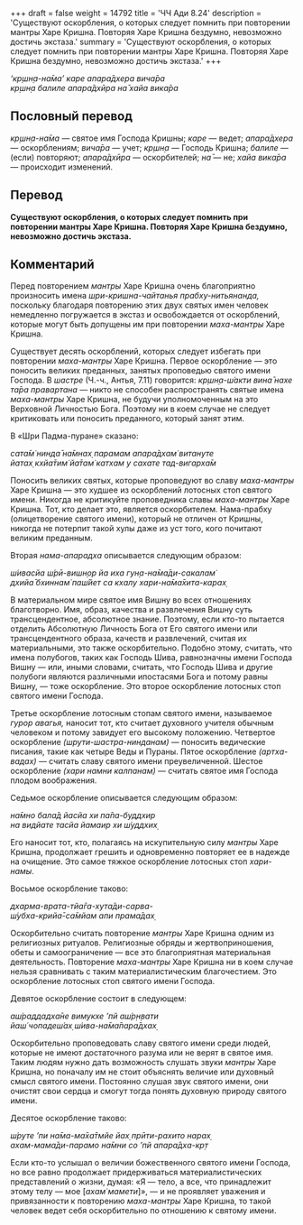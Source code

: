 +++
draft = false
weight = 14792
title = 'ЧЧ Ади 8.24'
description = 'Существуют оскорбления, о которых следует помнить при повторении мантры Харе Кришна. Повторяя Харе Кришна бездумно, невозможно достичь экстаза.'
summary = 'Существуют оскорбления, о которых следует помнить при повторении мантры Харе Кришна. Повторяя Харе Кришна бездумно, невозможно достичь экстаза.'
+++

_‘кр̣шн̣а-на̄ма’ каре апара̄дхера вича̄ра  
кр̣шн̣а балиле апара̄дхӣра на̄ хайа вика̄ра_

## Пословный перевод

_кр̣шн̣а_\-_на̄ма_ — святое имя Господа Кришны; _каре_ — ведет; _апара̄дхера_ — оскорблениям; _вича̄ра_ — учет; _кр̣шн̣а_ — Господь Кришна; _балиле_ — (если) повторяют; _апара̄дхӣра_ — оскорбителей; _на̄_ — не; _хайа_ _вика̄ра_ — происходит изменений.

## Перевод

**Существуют оскорбления, о которых следует помнить при повторении мантры Харе Кришна. Повторяя Харе Кришна бездумно, невозможно достичь экстаза.**

## Комментарий

Перед повторением _мантры_ Харе Кришна очень благоприятно произносить имена _шри-кришна-чайтанья прабху-нитьянанда,_ поскольку благодаря повторению этих двух святых имен человек немедленно погружается в экстаз и освобождается от оскорблений, которые могут быть допущены им при повторении _маха-мантры_ Харе Кришна.

Существует десять оскорблений, которых следует избегать при повторении _маха-мантры_ Харе Кришна. Первое оскорбление — это поносить великих преданных, занятых проповедью святого имени Господа. В _шастре_ (Ч.-ч., Антья, 7.11) говорится: _кр̣шн̣а-ш́акти вина̄ нахе та̄ра правартана —_ никто не способен распространять святые имена _маха-мантры_ Харе Кришна, не будучи уполномоченным на это Верховной Личностью Бога. Поэтому ни в коем случае не следует критиковать или поносить преданного, который занят этим.

В «Шри Падма-пуране» сказано:

_сата̄м̇ нинда̄ на̄мнах̣ парамам апара̄дхам̇ витануте  
йатах̣ кхйа̄тим̇ йа̄там̇ катхам у сахате тад-вигарха̄м_

Поносить великих святых, которые проповедуют во славу _маха-мантры_ Харе Кришна — это худшее из оскорблений лотосных стоп святого имени. Никогда не критикуйте проповедника славы _маха-мантры_ Харе Кришна. Тот, кто делает это, является оскорбителем. Нама-прабху (олицетворение святого имени), который не отличен от Кришны, никогда не потерпит такой хулы даже из уст того, кого почитают великим преданным.

Вторая _нама-апарадха_ описывается следующим образом:

_ш́ивасйа ш́рӣ-вишн̣ор йа иха гун̣а-на̄ма̄ди-сакалам̇  
дхийа̄ бхиннам̇ паш́йет са кхалу хари-на̄ма̄хита-карах̣_

В материальном мире святое имя Вишну во всех отношениях благотворно. Имя, образ, качества и развлечения Вишну суть трансцендентное, абсолютное знание. Поэтому, если кто-то пытается отделить Абсолютную Личность Бога от Его святого имени или трансцендентного образа, качеств и развлечений, считая их материальными, это также оскорбительно. Подобно этому, считать, что имена полубогов, таких как Господь Шива, равнозначны имени Господа Вишну — или, иными словами, считать, что Господь Шива и другие полубоги являются различными ипостасями Бога и потому равны Вишну, — тоже оскорбление. Это второе оскорбление лотосных стоп святого имени Господа.

Третье оскорбление лотосным стопам святого имени, называемое _гурор авагья,_ наносит тот, кто считает духовного учителя обычным человеком и потому завидует его высокому положению. Четвертое оскорбление _(шрути-шастра-нинданам)_ — поносить ведические писания, такие как четыре Веды и Пураны. Пятое оскорбление _(артха-вадах)_ — считать славу святого имени преувеличенной. Шестое оскорбление _(хари намни калпанам)_ — считать святое имя Господа плодом воображения.

Седьмое оскорбление описывается следующим образом:

_на̄мно бала̄д йасйа хи па̄па-буддхир  
на видйате тасйа йамаир хи ш́уддхих̣_

Его наносит тот, кто, полагаясь на искупительную силу _мантры_ Харе Кришна, продолжает грешить и одновременно повторяет ее в надежде на очищение. Это самое тяжкое оскорбление лотосных стоп _хари-намы_.

Восьмое оскорбление таково:

_дхарма-врата-тйа̄га-хута̄ди-сарва-  
ш́убха-крийа̄-са̄мйам апи прама̄дах̣_

Оскорбительно считать повторение _мантры_ Харе Кришна одним из религиозных ритуалов. Религиозные обряды и жертвоприношения, обеты и самоограничение — все это благоприятная материальная деятельность. Повторение _маха-мантры_ Харе Кришна ни в коем случае нельзя сравнивать с таким материалистическим благочестием. Это оскорбление лотосных стоп святого имени Господа.

Девятое оскорбление состоит в следующем:

_аш́раддадха̄не вимукхе ’пй аш́р̣н̣вати  
йаш́ чопадеш́ах̣ ш́ива-на̄ма̄пара̄дхах̣_

Оскорбительно проповедовать славу святого имени среди людей, которые не имеют достаточного разума или не верят в святое имя. Таким людям нужно дать возможность слушать звуки _мантры_ Харе Кришна, но поначалу им не стоит объяснять величие или духовный смысл святого имени. Постоянно слушая звук святого имени, они очистят свои сердца и смогут тогда понять духовную природу святого имени.

Десятое оскорбление таково:

_ш́руте ’пи на̄ма-ма̄ха̄тмйе йах̣ прӣти-рахито нарах̣  
ахам-мама̄ди-парамо на̄мни со ’пй апара̄дха-кр̣т_

Если кто-то услышал о величии божественного святого имени Господа, но все равно продолжает придерживаться материалистических представлений о жизни, думая: «Я — тело, а все, что принадлежит этому телу — мое \[_ахам̇ мамети_\]», — и не проявляет уважения и привязанности к повторению _маха-мантры_ Харе Кришна, то такой человек ведет себя оскорбительно по отношению к святому имени.
